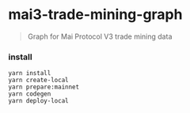 # mai3-trade-mining-graph

> Graph for Mai Protocol V3 trade mining data

### install

```
yarn install
yarn create-local
yarn prepare:mainnet
yarn codegen
yarn deploy-local
```
